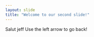 ```yaml
---
layout: slide
title: "Welcome to our second slide!"
---
```

Salut jeff
Use the left arrow to go back!
